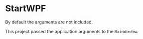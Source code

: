 ﻿# StartWPF

By default the arguments are not included.

This project passed the application arguments to the `MainWindow`.